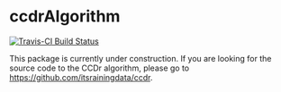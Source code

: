 ccdrAlgorithm
=============

[![Travis-CI Build Status](https://travis-ci.org/itsrainingdata/ccdrAlgorithm.svg?branch=master)](https://travis-ci.org/itsrainingdata/ccdrAlgorithm)

This package is currently under construction. If you are looking for the source code to the CCDr algorithm, please go to <https://github.com/itsrainingdata/ccdr>.
